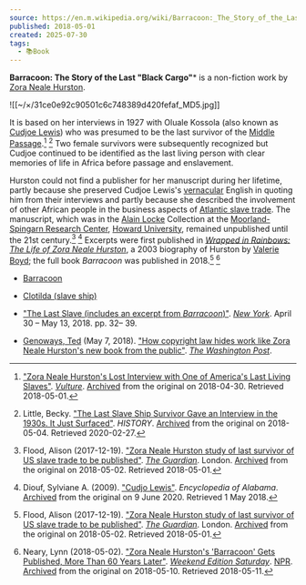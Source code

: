 ```yaml
---
source: https://en.m.wikipedia.org/wiki/Barracoon:_The_Story_of_the_Last_%22Black_Cargo%22
published: 2018-05-01
created: 2025-07-30
tags:
  - 📚Book
---
```

**Barracoon: The Story of the Last "Black Cargo"*** is a non-fiction work by [Zora Neale Hurston](https://en.m.wikipedia.org/wiki/Zora_Neale_Hurston "Zora Neale Hurston"). 

![[~/×/31ce0e92c90501c6c748389d420fefaf_MD5.jpg]]

It is based on her interviews in 1927 with Oluale Kossola (also known as [Cudjoe Lewis](https://en.m.wikipedia.org/wiki/Cudjoe_Lewis "Cudjoe Lewis")) who was presumed to be the last survivor of the [Middle Passage](https://en.m.wikipedia.org/wiki/Middle_Passage "Middle Passage").[^1] [^2] Two female survivors were subsequently recognized but Cudjoe continued to be identified as the last living person with clear memories of life in Africa before passage and enslavement.

Hurston could not find a publisher for her manuscript during her lifetime, partly because she preserved Cudjoe Lewis's [vernacular](https://en.m.wikipedia.org/wiki/Vernacular "Vernacular") English in quoting him from their interviews and partly because she described the involvement of other African people in the business aspects of [Atlantic slave trade](https://en.m.wikipedia.org/wiki/Atlantic_slave_trade "Atlantic slave trade"). The manuscript, which was in the [Alain Locke](https://en.m.wikipedia.org/wiki/Alain_Locke "Alain Locke") Collection at the [Moorland-Spingarn Research Center](https://en.m.wikipedia.org/wiki/Moorland-Spingarn_Research_Center "Moorland-Spingarn Research Center"), [Howard University](https://en.m.wikipedia.org/wiki/Howard_University "Howard University"), remained unpublished until the 21st century.[^3] [^4] Excerpts were first published in *[Wrapped in Rainbows: The Life of Zora Neale Hurston](https://en.m.wikipedia.org/w/index.php?title=Wrapped_in_Rainbows:_The_Life_of_Zora_Neale_Hurston&action=edit&redlink=1 "Wrapped in Rainbows: The Life of Zora Neale Hurston (page does not exist)")*, a 2003 biography of Hurston by [Valerie Boyd](https://en.m.wikipedia.org/wiki/Valerie_Boyd "Valerie Boyd"); the full book *Barracoon* was published in 2018.[^3] [^5]

- [Barracoon](https://en.m.wikipedia.org/wiki/Barracoon "Barracoon")
- [Clotilda (slave ship)](https://en.m.wikipedia.org/wiki/Clotilda_\(slave_ship\) "Clotilda (slave ship)")

- ["The Last Slave (includes an excerpt from *Barracoon*)"](http://www.vulture.com/2018/04/zora-neale-hurston-barracoon-excerpt.html). *[New York](https://en.m.wikipedia.org/wiki/New_York_\(magazine\) "New York (magazine)")*. April 30 – May 13, 2018. pp. 32– 39.
- [Genoways, Ted](https://en.m.wikipedia.org/wiki/Ted_Genoways "Ted Genoways") (May 7, 2018). ["How copyright law hides work like Zora Neale Hurston's new book from the public"](https://www.washingtonpost.com/news/posteverything/wp/2018/05/07/how-copyright-law-hides-work-like-zora-neale-hurstons-new-book-from-the-public/). *[The Washington Post](https://en.m.wikipedia.org/wiki/The_Washington_Post "The Washington Post")*.

[^1]: ["Zora Neale Hurston's Lost Interview with One of America's Last Living Slaves"](http://www.vulture.com/2018/04/zora-neale-hurston-barracoon-excerpt.html). *[Vulture](https://en.m.wikipedia.org/wiki/Vulture_\(magazine\) "Vulture (magazine)")*. [Archived](https://web.archive.org/web/20180430223209/http://www.vulture.com/2018/04/zora-neale-hurston-barracoon-excerpt.html) from the original on 2018-04-30. Retrieved 2018-05-01.

[^2]: Little, Becky. ["The Last Slave Ship Survivor Gave an Interview in the 1930s. It Just Surfaced"](https://www.history.com/news/zora-neale-hurston-barracoon-slave-clotilda-survivor). *HISTORY*. [Archived](https://web.archive.org/web/20180504232902/https://www.history.com/news/zora-neale-hurston-barracoon-slave-clotilda-survivor) from the original on 2018-05-04. Retrieved 2020-02-27.

[^3]: Flood, Alison (2017-12-19). ["Zora Neale Hurston study of last survivor of US slave trade to be published"](https://www.theguardian.com/books/2017/dec/19/zora-neale-hurston-study-of-last-survivor-of-us-slave-trade-to-be-published). *[The Guardian](https://en.m.wikipedia.org/wiki/The_Guardian "The Guardian")*. London. [Archived](https://web.archive.org/web/20180502211020/https://www.theguardian.com/books/2017/dec/19/zora-neale-hurston-study-of-last-survivor-of-us-slave-trade-to-be-published) from the original on 2018-05-02. Retrieved 2018-05-01.

[^4]: Diouf, Sylviane A. (2009). ["Cudjo Lewis"](http://www.encyclopediaofalabama.org/article/h-1403). *Encyclopedia of Alabama*. [Archived](https://web.archive.org/web/20200609234537/http://www.encyclopediaofalabama.org/article/h-1403) from the original on 9 June 2020. Retrieved 1 May 2018.

[^5]: Neary, Lynn (2018-05-02). ["Zora Neale Hurston's 'Barracoon' Gets Published, More Than 60 Years Later"](https://www.npr.org/2018/05/05/608723606/zora-neale-hurstons-barracoon-gets-published-more-than-60-years-later). *[Weekend Edition Saturday](https://en.m.wikipedia.org/wiki/Weekend_Edition_Saturday "Weekend Edition Saturday")*. [NPR](https://en.m.wikipedia.org/wiki/NPR "NPR"). [Archived](https://web.archive.org/web/20180510055408/https://www.npr.org/2018/05/05/608723606/zora-neale-hurstons-barracoon-gets-published-more-than-60-years-later) from the original on 2018-05-10. Retrieved 2018-05-11.